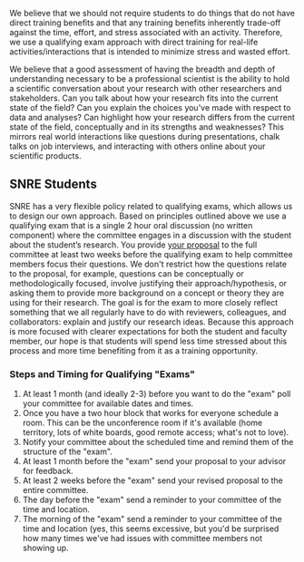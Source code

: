 We believe that we should not require students to do things that do not have direct training benefits and that any training benefits inherently trade-off against the time, effort, and stress associated with an activity. Therefore, we use a qualifying exam approach with direct training for real-life activities/interactions that is intended to minimize stress and wasted effort.

We believe that a good assessment of having the breadth and depth of understanding necessary to be a professional scientist is the ability to hold a scientific conversation about your research with other researchers and stakeholders. Can you talk about how your research fits into the current state of the field? Can you explain the choices you've made with respect to data and analyses? Can highlight how your research differs from the current state of the field, conceptually and in its strengths and weaknesses? This mirrors real world interactions like questions during presentations, chalk talks on job interviews, and interacting with others online about your scientific products.

## SNRE Students

SNRE has a very flexible policy related to qualifying exams, which allows us to design our own approach. Based on principles outlined above we use a qualifying exam that is a single 2 hour oral discussion (no written component) where the committee engages in a discussion with the student about the student’s research. You provide [your proposal](https://github.com/weecology/lab-wiki/wiki/WEecology:-Dissertation-Proposals) to the full committee at least two weeks before the qualifying exam to help committee members focus their questions. We don't restrict how the questions relate to the proposal, for example, questions can be conceptually or methodologically focused, involve justifying their approach/hypothesis, or asking them to provide more background on a concept or theory they are using for their research. The goal is for the exam to more closely reflect something that we all regularly have to do with reviewers, colleagues, and collaborators: explain and justify our research ideas. Because this approach is more focused with clearer expectations for both the student and faculty member, our hope is that students will spend less time stressed about this process and more time benefiting from it as a training opportunity.

### Steps and Timing for Qualifying "Exams"

1. At least 1 month (and ideally 2-3) before you want to do the "exam" poll your committee for available dates and times.
2. Once you have a two hour block that works for everyone schedule a room. This can be the unconference room if it's available (home territory, lots of white boards, good remote access; what's not to love).
3. Notify your committee about the scheduled time and remind them of the structure of the "exam".
4. At least 1 month before the "exam" send your proposal to your advisor for feedback.
5. At least 2 weeks before the "exam" send your revised proposal to the entire committee.
6. The day before the "exam" send a reminder to your committee of the time and location.
7. The morning of the "exam" send a reminder to your committee of the time and location (yes, this seems excessive, but you'd be surprised how many times we've had issues with committee members not showing up.
